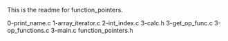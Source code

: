 This is the readme for function_pointers.

0-print_name.c
1-array_iterator.c
2-int_index.c
3-calc.h
3-get_op_func.c
3-op_functions.c
3-main.c
function_pointers.h
